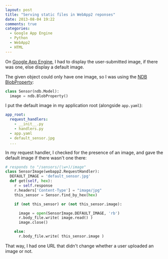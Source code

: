 ```yaml
---
layout: post
title: "Serving static files in WebApp2 reponses"
date: 2013-08-04 19:22
comments: true
categories:
  - Google App Engine
  - Python
  - WebApp2
  - HTML
---
```


On [Google App Engine](https://cloud.google.com/products/), I had to display the user-submitted image, if there was one, else display a default image.

<!-- more -->
The given object could only have one image, so I was using the [NDB BlobProperty](https://developers.google.com/appengine/docs/python/ndb/properties):

```python
class Sensor(ndb.Model):
  image = ndb.BlobProperty()
```

I put the default image in my application root (alongside `app.yaml`):

```yaml
app_root:
  request_handlers:
    - __init__.py
    - handlers.py
  - app.yaml
  - default_sensor.jpg
  ...
```

In my request handler, I checked for the presence of an image, and gave the default image if there wasn't one there:

```python
# responds to "/sensors/(\w+)/image"
class SensorImage(webapp2.RequestHandler):
  DEFAULT_IMAGE = 'default_sensor.jpg'
  def get(self, hex):
    r = self.response
    r.headers['Content-Type'] = "image/jpg"
    this_sensor = Sensor.find_by_hex(hex)

    if (not this_sensor) or (not this_sensor.image):

      image = open(SensorImage.DEFAULT_IMAGE, 'rb')
      r.body_file.write( image.read() )
      image.close()

    else:
      r.body_file.write( this_sensor.image )

```

That way, I had one URL that didn't change whether a user uploaded an image or not.
